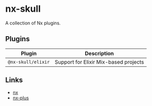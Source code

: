 # nx-skull

A collection of Nx plugins.

## Plugins

| Plugin             | Description                           |
| ------------------ | ------------------------------------- |
| `@nx-skull/elixir` | Support for Elixir Mix-based projects |

## Links

- [nx](https://nx.dev/)
- [nx-plus](https://github.com/ZachJW34/nx-plus)
